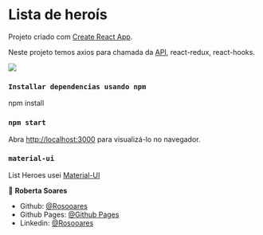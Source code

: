 # Lista de heroís
Projeto criado com [Create React App](https://github.com/facebookincubator/create-react-app).

Neste projeto temos axios para chamada da [API](https://superheroapi.com/index.html), react-redux, react-hooks.

![](assets/gif_page.gif)

### `Installar dependencias usando npm`
npm install

### `npm start`
Abra [http://localhost:3000](http://localhost:3000) para visualizá-lo no navegador.

### `material-ui` 
List Heroes usei [Material-UI](https://material-ui.com/pt/)

👤 **Roberta Soares**
* Github: [@Rosooares](https://github.com/rosooares)
* Github Pages: [@Github Pages](https://rosooares.github.io/list-heroes/)
* Linkedin: [@Rosooares](https://www.linkedin.com/in/robertassoares/)